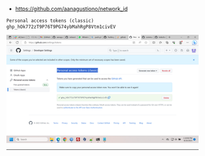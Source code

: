 
- https://github.com/aanagustiono/network_id
```
Personal access tokens (classic)
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
```
![](/Docs/personal%20access%20token.png)

<hr>
